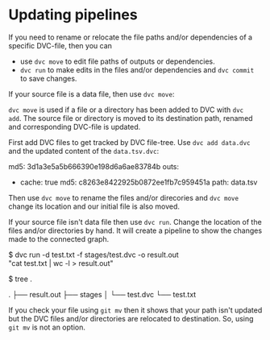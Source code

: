 # Updating pipelines

If you need to rename or relocate the file paths and/or dependencies of a
specific DVC-file, then you can 

- use `dvc move` to edit file paths of outputs or dependencies.
- `dvc run` to make edits in the files and/or dependencies and `dvc commit` to
  save changes.

If your source file is a data file, then use `dvc move`:

`dvc move` is used if a file or a directory has been added to DVC with `dvc 
add`. The source file or directory is moved to its destination path, renamed 
and corresponding DVC-file is updated.

First add DVC files to get tracked by DVC file-tree. Use `dvc add data.dvc`
and the updated content of the `data.tsv.dvc`:

md5: 3d1a3e5a5b666390e198d6a6ae83784b
outs:
  - cache: true
    md5: c8263e8422925b0872ee1fb7c959451a
    path: data.tsv

Then use `dvc move` to rename the files and/or direcories and `dvc move`
change its location and our initial file is also moved.

If your source file isn't data file then use `dvc run`. Change the location of
the files and/or directories by hand. It will create a pipeline to show the
changes made to the connected graph.

$ dvc run -d test.txt -f stages/test.dvc -o result.out \
  "cat test.txt | wc -l > result.out"

$ tree .

.
├── result.out
├── stages
│   └── test.dvc
└── test.txt


If you check your file using `git mv` then it shows that your path isn't
updated but the DVC files and/or directories are relocated to destination. So,
using `git mv` is not an option.
